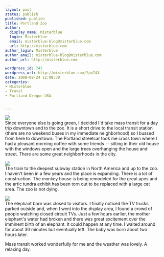 ```yaml
---
layout: post
status: publish
published: publish
title: Portland Zoo
author:
  display_name: Misterblue
  login: Misterblue
  email: misterblue-blog@misterblue.com
  url: http://misterblue.com
author_login: Misterblue
author_email: misterblue-blog@misterblue.com
author_url: http://misterblue.com

wordpress_id: 743
wordpress_url: http://misterblue.com/?p=743
date: 2008-08-24 12:08:30
categories:
- Misterblue
- Travel
- Portland Oregon USA


---
```

<p>
<div class="g2image_float_left"><a href="/images/oldimages/5936"><img src="/images/oldimages/thumb/5936" class="oldImageThumb"/></a></div>Since everyone else is going green, I decided I'd take mass transit for a day trip downtown and to the zoo. It is a short drive to the local transit station (there are no weekend buses in my immediate neighborhood) so I bussed from here to downtown. The Portland streetcar took me cross town where I had a pleasant morning coffee with some friends -- sitting in their old house with the windows open and the large trees overhanging the house and street. There are some great neighborhoods in the city.
</p>
<p>
<div class="g2image_float_right"><a href="/images/oldimages/5973"><img src="/images/oldimages/thumb/5973" class="oldImageThumb"/></a></div>The train to the deepest subway station in North America and up to the zoo. I haven't been in a few years and the place is expanding. There is a lot of construction. The monkey house is being remodeled for the great apes and the artic tundra exhibit has been torn out to be replaced with a large cat area. The zoo is not dying.
</p>
<p>
<div class="g2image_float_left"><a href="/images/oldimages/6003"><img src="/images/oldimages/thumb/6003" class="oldImageThumb"/></a></div>The elephant barn was closed to visitors. I finally noticed the TV trucks parked outside and, when I went into the display area, I found a crowd of people watching closed circuit TVs. Just a few hours earlier, the mother elephant's water had broken and there was great excitement over the imminent birth of an elephant. It could happen at any time. I waited around for about 30 minutes but eventually left. The baby was born about two hours later.
</p>
<p>
Mass transit worked wonderfully for me and the weather was lovely. A relaxing day.
</p>
